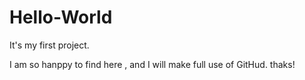 # Hello-World
It's my first project.

I am so hanppy to find here , and I will make full use of GitHud.
thaks!
